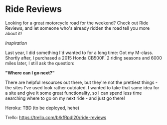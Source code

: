 # Ride Reviews

Looking for a great motorcycle road for the weekend?  Check out Ride Reviews, and let someone who's already ridden the road tell you more about it!  

*Inspiration*

Last year, I did something I'd wanted to for a long time: Got my M-class.  Shortly after, I purchased a 2015 Honda CB500F.  2 riding seasons and 6000 miles later, I still ask the question:  

**"Where can I go next?"**  

There are helpful resources out there, but they're not the prettiest things - the sites I've used look rather outdated.  I wanted to take that same idea for a site and give it some great functionality, so I can spend less time searching where to go on my next ride - and just go there!

Heroku:  TBD (to be deployed, hehe)

Trello: https://trello.com/b/kfRpdl20/ride-reviews